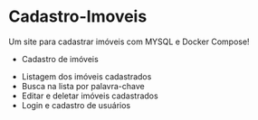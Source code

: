 # Cadastro-Imoveis
Um site para cadastrar imóveis com MYSQL e Docker Compose!


- Cadastro de imóveis
* Listagem dos imóveis cadastrados
* Busca na lista por palavra-chave
* Editar e deletar imóveis cadastrados
* Login e cadastro de usuários
